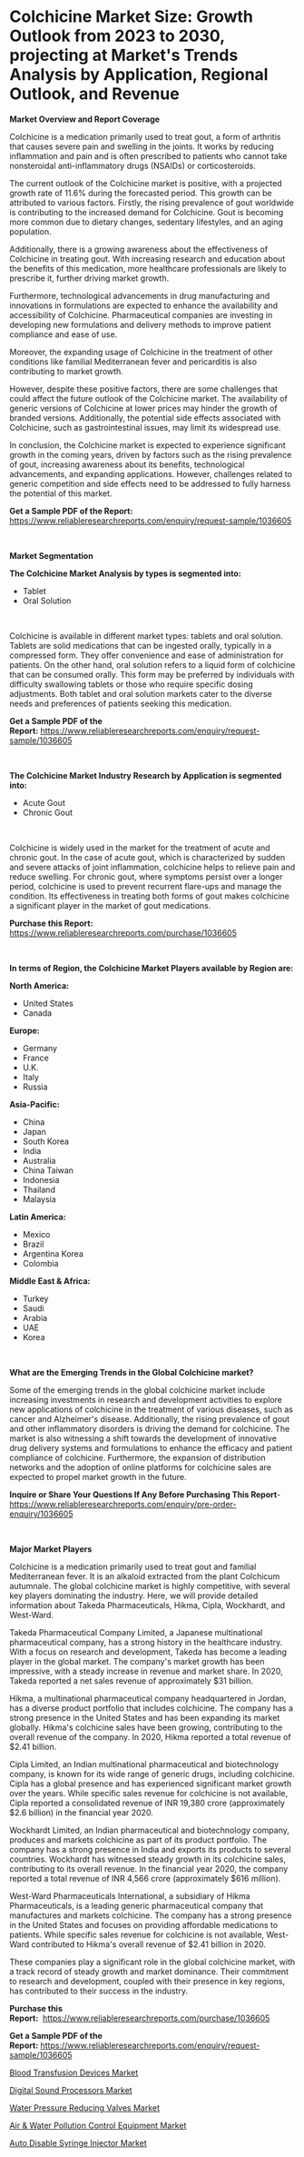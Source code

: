 <p><h1>Colchicine Market Size: Growth Outlook from 2023 to 2030, projecting at Market's Trends Analysis by Application, Regional Outlook, and Revenue</h1></p><p><strong>Market Overview and Report Coverage</strong></p>
<p><p>Colchicine is a medication primarily used to treat gout, a form of arthritis that causes severe pain and swelling in the joints. It works by reducing inflammation and pain and is often prescribed to patients who cannot take nonsteroidal anti-inflammatory drugs (NSAIDs) or corticosteroids.</p><p>The current outlook of the Colchicine market is positive, with a projected growth rate of 11.6% during the forecasted period. This growth can be attributed to various factors. Firstly, the rising prevalence of gout worldwide is contributing to the increased demand for Colchicine. Gout is becoming more common due to dietary changes, sedentary lifestyles, and an aging population.</p><p>Additionally, there is a growing awareness about the effectiveness of Colchicine in treating gout. With increasing research and education about the benefits of this medication, more healthcare professionals are likely to prescribe it, further driving market growth.</p><p>Furthermore, technological advancements in drug manufacturing and innovations in formulations are expected to enhance the availability and accessibility of Colchicine. Pharmaceutical companies are investing in developing new formulations and delivery methods to improve patient compliance and ease of use.</p><p>Moreover, the expanding usage of Colchicine in the treatment of other conditions like familial Mediterranean fever and pericarditis is also contributing to market growth.</p><p>However, despite these positive factors, there are some challenges that could affect the future outlook of the Colchicine market. The availability of generic versions of Colchicine at lower prices may hinder the growth of branded versions. Additionally, the potential side effects associated with Colchicine, such as gastrointestinal issues, may limit its widespread use.</p><p>In conclusion, the Colchicine market is expected to experience significant growth in the coming years, driven by factors such as the rising prevalence of gout, increasing awareness about its benefits, technological advancements, and expanding applications. However, challenges related to generic competition and side effects need to be addressed to fully harness the potential of this market.</p></p>
<p><strong>Get a Sample PDF of the Report:</strong> <a href="https://www.reliableresearchreports.com/enquiry/request-sample/1036605">https://www.reliableresearchreports.com/enquiry/request-sample/1036605</a></p>
<p>&nbsp;</p>
<p><strong>Market Segmentation</strong></p>
<p><strong>The Colchicine Market Analysis by types is segmented into:</strong></p>
<p><ul><li>Tablet</li><li>Oral Solution</li></ul></p>
<p>&nbsp;</p>
<p><p>Colchicine is available in different market types: tablets and oral solution. Tablets are solid medications that can be ingested orally, typically in a compressed form. They offer convenience and ease of administration for patients. On the other hand, oral solution refers to a liquid form of colchicine that can be consumed orally. This form may be preferred by individuals with difficulty swallowing tablets or those who require specific dosing adjustments. Both tablet and oral solution markets cater to the diverse needs and preferences of patients seeking this medication.</p></p>
<p><strong>Get a Sample PDF of the Report:</strong>&nbsp;<a href="https://www.reliableresearchreports.com/enquiry/request-sample/1036605">https://www.reliableresearchreports.com/enquiry/request-sample/1036605</a></p>
<p>&nbsp;</p>
<p><strong>The Colchicine Market Industry Research by Application is segmented into:</strong></p>
<p><ul><li>Acute Gout</li><li>Chronic Gout</li></ul></p>
<p>&nbsp;</p>
<p><p>Colchicine is widely used in the market for the treatment of acute and chronic gout. In the case of acute gout, which is characterized by sudden and severe attacks of joint inflammation, colchicine helps to relieve pain and reduce swelling. For chronic gout, where symptoms persist over a longer period, colchicine is used to prevent recurrent flare-ups and manage the condition. Its effectiveness in treating both forms of gout makes colchicine a significant player in the market of gout medications.</p></p>
<p><strong>Purchase this Report:</strong>&nbsp; <a href="https://www.reliableresearchreports.com/purchase/1036605">https://www.reliableresearchreports.com/purchase/1036605</a></p>
<p>&nbsp;</p>
<p><strong>In terms of Region, the Colchicine Market Players available by Region are:</strong></p>
<p>
    <p> <strong> North America: </strong>
        <ul>
            <li>United States</li>
            <li>Canada</li>
        </ul>
        </p> 
    <p> <strong> Europe: </strong>
        <ul>
            <li>Germany</li>
            <li>France</li>
            <li>U.K.</li>
            <li>Italy</li>
            <li>Russia</li>
        </ul>
        </p> 
    <p> <strong> Asia-Pacific: </strong>
        <ul>
            <li>China</li>
            <li>Japan</li>
            <li>South Korea</li>
            <li>India</li>
            <li>Australia</li>
            <li>China Taiwan</li>
            <li>Indonesia</li>
            <li>Thailand</li>
            <li>Malaysia</li>
        </ul>
        </p> 
    <p> <strong> Latin America: </strong>
        <ul>
            <li>Mexico</li>
            <li>Brazil</li>
            <li>Argentina Korea</li>
            <li>Colombia</li>
        </ul>
        </p> 
    <p> <strong> Middle East & Africa: </strong>
        <ul>
            <li>Turkey</li>
            <li>Saudi</li>
            <li>Arabia</li>
            <li>UAE</li>
            <li>Korea</li>
        </ul>
    </p>
    </p>
<p>&nbsp;</p>
<p><strong>What are the Emerging Trends in the Global Colchicine market?</strong></p>
<p><p>Some of the emerging trends in the global colchicine market include increasing investments in research and development activities to explore new applications of colchicine in the treatment of various diseases, such as cancer and Alzheimer's disease. Additionally, the rising prevalence of gout and other inflammatory disorders is driving the demand for colchicine. The market is also witnessing a shift towards the development of innovative drug delivery systems and formulations to enhance the efficacy and patient compliance of colchicine. Furthermore, the expansion of distribution networks and the adoption of online platforms for colchicine sales are expected to propel market growth in the future.</p></p>
<p><strong>Inquire or Share Your Questions If Any Before Purchasing This Report</strong>- <a href="https://www.reliableresearchreports.com/enquiry/pre-order-enquiry/1036605">https://www.reliableresearchreports.com/enquiry/pre-order-enquiry/1036605</a></p>
<p>&nbsp;</p>
<p><strong>Major Market Players</strong></p>
<p><p>Colchicine is a medication primarily used to treat gout and familial Mediterranean fever. It is an alkaloid extracted from the plant Colchicum autumnale. The global colchicine market is highly competitive, with several key players dominating the industry. Here, we will provide detailed information about Takeda Pharmaceuticals, Hikma, Cipla, Wockhardt, and West-Ward.</p><p>Takeda Pharmaceutical Company Limited, a Japanese multinational pharmaceutical company, has a strong history in the healthcare industry. With a focus on research and development, Takeda has become a leading player in the global market. The company's market growth has been impressive, with a steady increase in revenue and market share. In 2020, Takeda reported a net sales revenue of approximately $31 billion.</p><p>Hikma, a multinational pharmaceutical company headquartered in Jordan, has a diverse product portfolio that includes colchicine. The company has a strong presence in the United States and has been expanding its market globally. Hikma's colchicine sales have been growing, contributing to the overall revenue of the company. In 2020, Hikma reported a total revenue of $2.41 billion.</p><p>Cipla Limited, an Indian multinational pharmaceutical and biotechnology company, is known for its wide range of generic drugs, including colchicine. Cipla has a global presence and has experienced significant market growth over the years. While specific sales revenue for colchicine is not available, Cipla reported a consolidated revenue of INR 19,380 crore (approximately $2.6 billion) in the financial year 2020.</p><p>Wockhardt Limited, an Indian pharmaceutical and biotechnology company, produces and markets colchicine as part of its product portfolio. The company has a strong presence in India and exports its products to several countries. Wockhardt has witnessed steady growth in its colchicine sales, contributing to its overall revenue. In the financial year 2020, the company reported a total revenue of INR 4,566 crore (approximately $616 million).</p><p>West-Ward Pharmaceuticals International, a subsidiary of Hikma Pharmaceuticals, is a leading generic pharmaceutical company that manufactures and markets colchicine. The company has a strong presence in the United States and focuses on providing affordable medications to patients. While specific sales revenue for colchicine is not available, West-Ward contributed to Hikma's overall revenue of $2.41 billion in 2020.</p><p>These companies play a significant role in the global colchicine market, with a track record of steady growth and market dominance. Their commitment to research and development, coupled with their presence in key regions, has contributed to their success in the industry.</p></p>
<p><strong>Purchase this Report:</strong>&nbsp;&nbsp;<a href="https://www.reliableresearchreports.com/purchase/1036605">https://www.reliableresearchreports.com/purchase/1036605</a></p>
<p></p>
<p><strong>Get a Sample PDF of the Report:</strong>&nbsp;<a href="https://www.reliableresearchreports.com/enquiry/request-sample/1036605">https://www.reliableresearchreports.com/enquiry/request-sample/1036605</a></p>
<p><p><a href="https://www.reportprime.com/blood-transfusion-devices-r10809">Blood Transfusion Devices Market</a></p><p><a href="https://medium.com/@candaceking17/digital-sound-processors-market-size-growth-forecast-2023-2030-26024730b7d7">Digital Sound Processors Market</a></p><p><a href="https://medium.com/@kyliebodei/water-pressure-reducing-valves-market-size-growth-forecast-2023-2030-0c444f2b2c95">Water Pressure Reducing Valves Market</a></p><p><a href="https://github.com/mabutironaldo/Market-Research-Report-List-1/blob/main/air-water-pollution-control-equipment-market.md">Air & Water Pollution Control Equipment Market</a></p><p><a href="https://www.reportprime.com/auto-disable-syringe-injector-r10803">Auto Disable Syringe Injector Market</a></p></p>